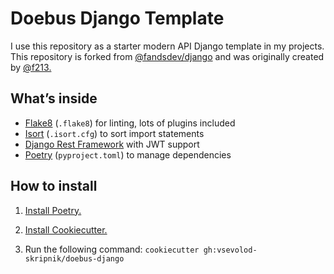 # Doebus Django Template

I use this repository as a starter modern API Django template in my projects. This repository is forked from [@fandsdev/django](https://github.com/fandsdev/django) and was originally created by [@f213.](https://github.com/f213)

## What’s inside

* [Flake8](https://flake8.pycqa.org/en/latest/) (`.flake8`) for linting, lots of plugins included
* [Isort](https://pycqa.github.io/isort/) (`.isort.cfg`) to sort import statements
* [Django Rest Framework](https://www.django-rest-framework.org/) with JWT support
* [Poetry](https://python-poetry.org) (`pyproject.toml`) to manage dependencies

## How to install

1. [Install Poetry.](https://python-poetry.org/docs/#installation)

2. [Install Cookiecutter.](https://cookiecutter.readthedocs.io/en/stable/installation.html)

3. Run the following command: `cookiecutter gh:vsevolod-skripnik/doebus-django`
